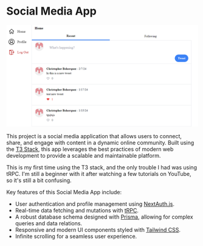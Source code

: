 # Social Media App

![Social Media App Screenshot](./screenshots/home_screenshot.png)

This project is a social media application that allows users to connect, share, and engage with content in a dynamic online community. Built using the [T3 Stack](https://create.t3.gg/), this app leverages the best practices of modern web development to provide a scalable and maintainable platform.

This is my first time using the T3 stack, and the only trouble I had was using tRPC. I'm still a beginner with it after watching a few tutorials on YouTube, so it's still a bit confusing.

Key features of this Social Media App include:

- User authentication and profile management using [NextAuth.js](https://next-auth.js.org).
- Real-time data fetching and mutations with [tRPC](https://trpc.io).
- A robust database schema designed with [Prisma](https://prisma.io), allowing for complex queries and data relations.
- Responsive and modern UI components styled with [Tailwind CSS](https://tailwindcss.com).
- Infinite scrolling for a seamless user experience.
